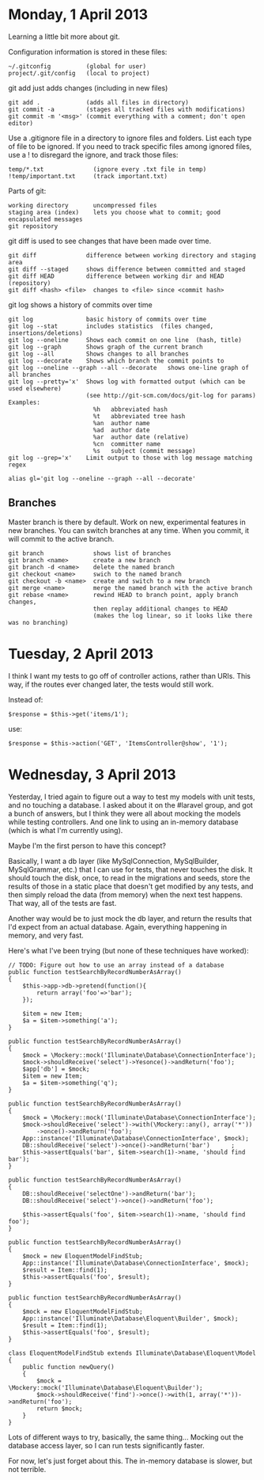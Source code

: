 Monday, 1 April 2013 
============================================================

Learning a little bit more about git.

Configuration information is stored in these files:

    ~/.gitconfig          (global for user)
    project/.git/config   (local to project)

git add just adds changes (including in new files)

    git add .             (adds all files in directory)
    git commit -a         (stages all tracked files with modifications)
    git commit -m '<msg>' (commit everything with a comment; don't open editor)

Use a .gitignore file in a directory to ignore files and folders. List each type of file to be ignored. If you need to track specific files among ignored files, use a ! to disregard the ignore, and track those files:

    temp/*.txt              (ignore every .txt file in temp)
    !temp/important.txt     (track important.txt)

Parts of git:

    working directory       uncompressed files
    staging area (index)    lets you choose what to commit; good encapsulated messages
    git repository          

git diff is used to see changes that have been made over time.

    git diff              difference between working directory and staging area
    git diff --staged     shows difference between committed and staged
    git diff HEAD         difference between working dir and HEAD (repository)
    git diff <hash> <file>  changes to <file> since <commit hash>
    
git log shows a history of commits over time

    git log               basic history of commits over time
    git log --stat        includes statistics  (files changed, insertions/deletions)
    git log --oneline     Shows each commit on one line  (hash, title)
    git log --graph       Shows graph of the current branch
    git log --all         Shows changes to all branches
    git log --decorate    Shows which branch the commit points to
    git log --oneline --graph --all --decorate   shows one-line graph of all branches
    git log --pretty='x'  Shows log with formatted output (which can be used elsewhere)
                          (see http://git-scm.com/docs/git-log for params) Examples:
                            %h   abbreviated hash
                            %t   abbreviated tree hash
                            %an  author name
                            %ad  author date
                            %ar  author date (relative)
                            %cn  committer name
                            %s   subject (commit message)
    git log --grep='x'    Limit output to those with log message matching regex

    alias gl='git log --oneline --graph --all --decorate'
    
    
Branches
---------

Master branch is there by default. Work on new, experimental features in new branches. You can switch branches at any time. When you commit, it will commit to the active branch.

    git branch              shows list of branches
    git branch <name>       create a new branch
    git branch -d <name>    delete the named branch
    git checkout <name>     swich to the named branch
    git checkout -b <name>  create and switch to a new branch
    git merge <name>        merge the named branch with the active branch
    git rebase <name>       rewind HEAD to branch point, apply branch changes, 
                            then replay additional changes to HEAD
                            (makes the log linear, so it looks like there was no branching)
    

    
Tuesday, 2 April 2013 
============================================================

I think I want my tests to go off of controller actions, rather than URIs. This way, if the routes ever changed later, the tests would still work.

Instead of: 

    $response = $this->get('items/1');

use:

    $response = $this->action('GET', 'ItemsController@show', '1');



    
Wednesday, 3 April 2013 
============================================================

Yesterday, I tried again to figure out a way to test my models with unit tests, and no touching a database. I asked about it on the #laravel group, and got a bunch of answers, but I think they were all about mocking the models while testing controllers. And one link to using an in-memory database (which is what I'm currently using). 

Maybe I'm the first person to have this concept?

Basically, I want a db layer (like MySqlConnection, MySqlBuilder, MySqlGrammar, etc.) that I can use for tests, that never touches the disk. It should touch the disk, once, to read in the migrations and seeds, store the results of those in a static place that doesn't get modified by any tests, and then simply reload the data (from memory) when the next test happens. That way, all of the tests are fast.

Another way would be to just mock the db layer, and return the results that I'd expect from an actual database. Again, everything happening in memory, and very fast.

Here's what I've been trying (but none of these techniques have worked):

    // TODO: Figure out how to use an array instead of a database
    public function testSearchByRecordNumberAsArray()
    {
        $this->app->db->pretend(function(){
            return array('foo'=>'bar');
        });

        $item = new Item;
        $a = $item->something('a');
    }
   
    public function testSearchByRecordNumberAsArray()
    {
        $mock = \Mockery::mock('Illuminate\Database\ConnectionInterface');
        $mock->shouldReceive('select')->Yesonce()->andReturn('foo');
        $app['db'] = $mock;
        $item = new Item;
        $a = $item->something('q');
    }
        
    public function testSearchByRecordNumberAsArray()
    {
        $mock = \Mockery::mock('Illuminate\Database\ConnectionInterface');
        $mock->shouldReceive('select')->with(\Mockery::any(), array('*'))
            ->once()->andReturn('foo');
        App::instance('Illuminate\Database\ConnectionInterface', $mock);  
        DB::shouldReceive('select')->once()->andReturn('bar')      ;
        $this->assertEquals('bar', $item->search(1)->name, 'should find bar');
    }
        
    public function testSearchByRecordNumberAsArray()
    {
        DB::shouldReceive('selectOne')->andReturn('bar');
        DB::shouldReceive('select')->once()->andReturn('foo');

        $this->assertEquals('foo', $item->search(1)->name, 'should find foo');
    }
    
    public function testSearchByRecordNumberAsArray()
    {
        $mock = new EloquentModelFindStub;
        App::instance('Illuminate\Database\ConnectionInterface', $mock);
        $result = Item::find(1);
        $this->assertEquals('foo', $result);
    }

    public function testSearchByRecordNumberAsArray()
    {
        $mock = new EloquentModelFindStub;
        App::instance('Illuminate\Database\Eloquent\Builder', $mock);
        $result = Item::find(1);
        $this->assertEquals('foo', $result);
    }
    
    class EloquentModelFindStub extends Illuminate\Database\Eloquent\Model {
        public function newQuery()
        {
            $mock = \Mockery::mock('Illuminate\Database\Eloquent\Builder');
            $mock->shouldReceive('find')->once()->with(1, array('*'))->andReturn('foo');
            return $mock;
        }
    }

        
Lots of different ways to try, basically, the same thing... Mocking out the database access layer, so I can run tests significantly faster.

For now, let's just forget about this. The in-memory database is slower, but not terrible.